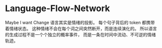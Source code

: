 # Language-Flow-Network
Maybe I want Change
语言其实是情绪的投影。
每个句子背后的 token 都携带着情绪状态。
这种情绪不会在每个词之间突然断开，而是连续演化的。
所以语言的生成过程不是一个个独立的概率事件，
而是一条在时间中流动、不可逆的情绪轨迹。
